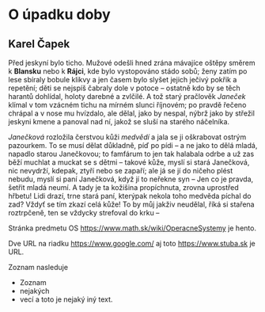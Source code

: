 # O úpadku doby
## Karel Čapek
Před jeskyní bylo ticho. Mužové odešli hned zrána mávajíce oštěpy směrem k
__Blansku__ nebo k __Rájci__, kde bylo vystopováno stádo sobů; ženy zatím po lese
sbíraly bobule klikvy a jen časem bylo slyšet jejich ječivý pokřik a repetění;
děti se nejspíš čabraly dole v potoce – ostatně kdo by se těch harantů
dohlídal, holoty darebné a zvlčilé. A tož starý pračlověk _Janeček_ klímal v tom
vzácném tichu na mírném slunci říjnovém; po pravdě řečeno chrápal a v nose mu
hvízdalo, ale dělal, jako by nespal, nýbrž jako by střežil jeskyni kmene a
panoval nad ní, jakož se sluší na starého náčelníka.

_Janečková_ rozložila čerstvou kůži _medvědí_ a jala se ji oškrabovat ostrým
pazourkem. To se musí dělat důkladně, píď po pídi – a ne jako to dělá mladá,
napadlo starou Janečkovou; to famfárum to jen tak halabala odrbe a už zas běží
muchlat a muckat se s dětmi – takové kůže, myslí si stará Janečková, nic
nevydrží, kdepak, ztyří nebo se zapaří; ale já se jí do ničeho plést nebudu,
myslí si paní Janečková, když jí to neřekne syn – Jen co je pravda, šetřit
mladá neumí. A tady je ta kožišina propíchnuta, zrovna uprostřed hřbetu! Lidi
drazí, trne stará paní, kterýpak nekola toho medvěda píchal do zad? Vždyť se
tím zkazí celá kůže! To by můj jakživ neudělal, říká si stařena roztrpčeně, ten
se vždycky strefoval do krku – 

Stránka predmetu OS <https://www.math.sk/wiki/OperacneSystemy> je hento.

Dve URL na riadku <https://www.google.com/> aj toto <https://www.stuba.sk> je URL.

Zoznam nasleduje
 - Zoznam
 - nejakých
 - vecí
a toto je nejaký iný text.

